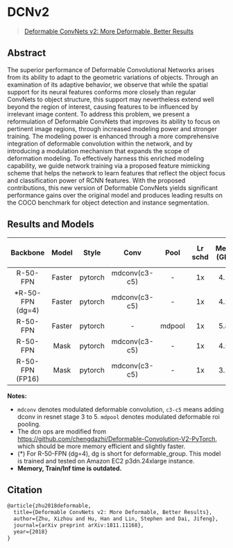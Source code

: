 # DCNv2

> [Deformable ConvNets v2: More Deformable, Better Results](https://arxiv.org/abs/1811.11168)

<!-- [ALGORITHM] -->

## Abstract

The superior performance of Deformable Convolutional Networks arises from its ability to adapt to the geometric variations of objects. Through an examination of its adaptive behavior, we observe that while the spatial support for its neural features conforms more closely than regular ConvNets to object structure, this support may nevertheless extend well beyond the region of interest, causing features to be influenced by irrelevant image content. To address this problem, we present a reformulation of Deformable ConvNets that improves its ability to focus on pertinent image regions, through increased modeling power and stronger training. The modeling power is enhanced through a more comprehensive integration of deformable convolution within the network, and by introducing a modulation mechanism that expands the scope of deformation modeling. To effectively harness this enriched modeling capability, we guide network training via a proposed feature mimicking scheme that helps the network to learn features that reflect the object focus and classification power of RCNN features. With the proposed contributions, this new version of Deformable ConvNets yields significant performance gains over the original model and produces leading results on the COCO benchmark for object detection and instance segmentation.

## Results and Models

|     Backbone      | Model  |  Style  |     Conv      |  Pool  | Lr schd | Mem (GB) | Inf time (fps) | box AP | mask AP |                                                              Config                                                              |                                                                                                                                                                                 Download                                                                                                                                                                                  |
| :---------------: | :----: | :-----: | :-----------: | :----: | :-----: | :------: | :------------: | :----: | :-----: | :------------------------------------------------------------------------------------------------------------------------------: | :-----------------------------------------------------------------------------------------------------------------------------------------------------------------------------------------------------------------------------------------------------------------------------------------------------------------------------------------------------------------------: |
|     R-50-FPN      | Faster | pytorch | mdconv(c3-c5) |   -    |   1x    |   4.1    |      17.6      |  41.4  |         |    [config](https://github.com/open-mmlab/mmdetection/tree/master/configs/dcnv2/faster_rcnn_r50_fpn_mdconv_c3-c5_1x_coco.py)     |               [model](https://download.openmmlab.com/mmdetection/v2.0/dcn/faster_rcnn_r50_fpn_mdconv_c3-c5_1x_coco/faster_rcnn_r50_fpn_mdconv_c3-c5_1x_coco_20200130-d099253b.pth) \| [log](https://download.openmmlab.com/mmdetection/v2.0/dcn/faster_rcnn_r50_fpn_mdconv_c3-c5_1x_coco/faster_rcnn_r50_fpn_mdconv_c3-c5_1x_coco_20200130_222144.log.json)               |
| \*R-50-FPN (dg=4) | Faster | pytorch | mdconv(c3-c5) |   -    |   1x    |   4.2    |      17.4      |  41.5  |         | [config](https://github.com/open-mmlab/mmdetection/tree/master/configs/dcnv2/faster_rcnn_r50_fpn_mdconv_c3-c5_group4_1x_coco.py) | [model](https://download.openmmlab.com/mmdetection/v2.0/dcn/faster_rcnn_r50_fpn_mdconv_c3-c5_group4_1x_coco/faster_rcnn_r50_fpn_mdconv_c3-c5_group4_1x_coco_20200130-01262257.pth) \| [log](https://download.openmmlab.com/mmdetection/v2.0/dcn/faster_rcnn_r50_fpn_mdconv_c3-c5_group4_1x_coco/faster_rcnn_r50_fpn_mdconv_c3-c5_group4_1x_coco_20200130_222058.log.json) |
|     R-50-FPN      | Faster | pytorch |       -       | mdpool |   1x    |   5.8    |      16.6      |  38.7  |         |       [config](https://github.com/open-mmlab/mmdetection/tree/master/configs/dcnv2/faster_rcnn_r50_fpn_mdpool_1x_coco.py)        |                           [model](https://download.openmmlab.com/mmdetection/v2.0/dcn/faster_rcnn_r50_fpn_mdpool_1x_coco/faster_rcnn_r50_fpn_mdpool_1x_coco_20200307-c0df27ff.pth) \| [log](https://download.openmmlab.com/mmdetection/v2.0/dcn/faster_rcnn_r50_fpn_mdpool_1x_coco/faster_rcnn_r50_fpn_mdpool_1x_coco_20200307_203304.log.json)                           |
|     R-50-FPN      |  Mask  | pytorch | mdconv(c3-c5) |   -    |   1x    |   4.5    |      15.1      |  41.5  |  37.1   |     [config](https://github.com/open-mmlab/mmdetection/tree/master/configs/dcnv2/mask_rcnn_r50_fpn_mdconv_c3-c5_1x_coco.py)      |                   [model](https://download.openmmlab.com/mmdetection/v2.0/dcn/mask_rcnn_r50_fpn_mdconv_c3-c5_1x_coco/mask_rcnn_r50_fpn_mdconv_c3-c5_1x_coco_20200203-ad97591f.pth) \| [log](https://download.openmmlab.com/mmdetection/v2.0/dcn/mask_rcnn_r50_fpn_mdconv_c3-c5_1x_coco/mask_rcnn_r50_fpn_mdconv_c3-c5_1x_coco_20200203_063443.log.json)                   |
|  R-50-FPN (FP16)  |  Mask  | pytorch | mdconv(c3-c5) |   -    |   1x    |   3.1    |                |  42.0  |  37.6   |   [config](https://github.com/open-mmlab/mmdetection/tree/master/configs/fp16/mask_rcnn_r50_fpn_fp16_mdconv_c3-c5_1x_coco.py)    |    [model](https://download.openmmlab.com/mmdetection/v2.0/fp16/mask_rcnn_r50_fpn_fp16_mdconv_c3-c5_1x_coco/mask_rcnn_r50_fpn_fp16_mdconv_c3-c5_1x_coco_20210520_180434-cf8fefa5.pth) \| [log](https://download.openmmlab.com/mmdetection/v2.0/fp16/mask_rcnn_r50_fpn_fp16_mdconv_c3-c5_1x_coco/mask_rcnn_r50_fpn_fp16_mdconv_c3-c5_1x_coco_20210520_180434.log.json)     |

**Notes:**

- `mdconv` denotes modulated deformable convolution, `c3-c5` means adding dconv in resnet stage 3 to 5. `mdpool` denotes modulated deformable roi pooling.
- The dcn ops are modified from https://github.com/chengdazhi/Deformable-Convolution-V2-PyTorch, which should be more memory efficient and slightly faster.
- (\*) For R-50-FPN (dg=4), dg is short for deformable_group. This model is trained and tested on Amazon EC2 p3dn.24xlarge instance.
- **Memory, Train/Inf time is outdated.**

## Citation

```latex
@article{zhu2018deformable,
  title={Deformable ConvNets v2: More Deformable, Better Results},
  author={Zhu, Xizhou and Hu, Han and Lin, Stephen and Dai, Jifeng},
  journal={arXiv preprint arXiv:1811.11168},
  year={2018}
}
```
